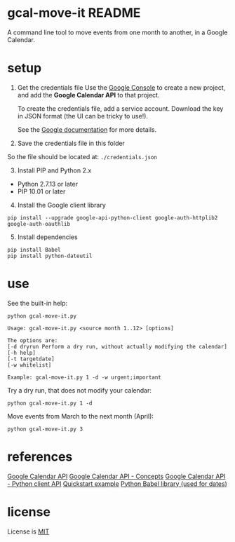 # gcal-move-it README

A command line tool to move events from one month to another, in a Google Calendar.

# setup

1. Get the credentials file
   Use the [Google Console](https://console.cloud.google.com/) to create a new project, and add the **Google Calendar API** to that project.

   To create the credentials file, add a service account. Download the key in JSON format (the UI can be tricky to use!).

   See the [Google documentation](https://cloud.google.com/docs/authentication/getting-started) for more details.

2. Save the credentials file in this folder

So the file should be located at: `./credentials.json`

3. Install PIP and Python 2.x

- Python 2.7.13 or later
- PIP 10.01 or later

4. Install the Google client library

```
pip install --upgrade google-api-python-client google-auth-httplib2 google-auth-oauthlib
```

5. Install dependencies

```
pip install Babel
pip install python-dateutil
```

# use

See the built-in help:

```
python gcal-move-it.py
```

```
Usage: gcal-move-it.py <source month 1..12> [options]

The options are:
[-d dryrun Perform a dry run, without actually modifying the calendar]
[-h help]
[-t targetdate]
[-w whitelist]

Example: gcal-move-it.py 1 -d -w urgent;important
```

Try a dry run, that does not modify your calendar:

```
python gcal-move-it.py 1 -d
```

Move events from March to the next month (April):

```
python gcal-move-it.py 3
```

# references

[Google Calendar API](https://developers.google.com/calendar/v3/reference/events/list)
[Google Calendar API - Concepts](https://developers.google.com/calendar/concepts)
[Google Calendar API - Python client API](http://googleapis.github.io/google-api-python-client/docs/dyn/calendar_v3.events.html)
[Quickstart example](https://developers.google.com/calendar/quickstart/python)
[Python Babel library (used for dates)](http://babel.pocoo.org/en/latest/)

# license

License is [MIT](./LICENSE)
